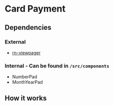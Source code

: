 # Card Payment

## Dependencies

### External

* [rn-viewpager](https://github.com/zbtang/React-Native-ViewPager)

### Internal - Can be found in `/src/components`

* NumberPad
* MonthYearPad

## How it works
